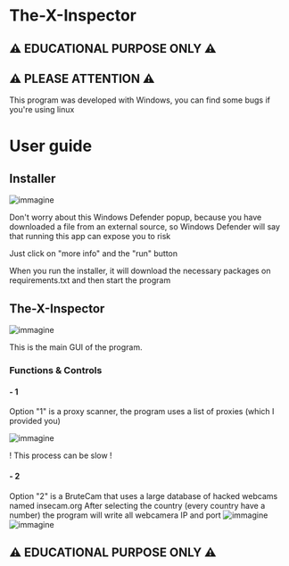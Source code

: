# The-X-Inspector
## ⚠ EDUCATIONAL PURPOSE ONLY ⚠
## ⚠ PLEASE ATTENTION ⚠
This program was developed with Windows, you can find some bugs if you're using linux

# User guide 
## Installer
![immagine](https://github.com/Fedi6431/The-X-Inspector/assets/102946457/2a5fed3e-98c1-43df-9917-2127ac1563ea)

Don't worry about this Windows Defender popup, because you have downloaded a file from an external source, so Windows Defender will say that running this app can expose you to risk

Just click on "more info" and the "run" button

When you run the installer, it will download the necessary packages on requirements.txt and then start the program

## The-X-Inspector
![immagine](https://github.com/Fedi6431/The-X-Inspector/assets/102946457/565aa3c8-3e18-4fc0-8307-8cdeeed76749)

This is the main GUI of the program.

### Functions & Controls

#### - 1 
Option "1" is a proxy scanner, the program uses a list of proxies (which I provided you)

![immagine](https://github.com/Fedi6431/The-X-Inspector/assets/102946457/438f5741-6c46-4ebd-bd0a-a5e4633fa58b)

! This process can be slow !

#### - 2
Option "2" is a BruteCam that uses a large database of hacked webcams named insecam.org
After selecting the country (every country have a number) the program will write all webcamera IP and port
![immagine](https://github.com/Fedi6431/The-X-Inspector/assets/102946457/a27d3e60-92d3-4e84-ae0b-0cca8b67b959)
![immagine](https://github.com/Fedi6431/The-X-Inspector/assets/102946457/09cf088c-75e9-45ec-9d59-a13f28ce3b63)

## ⚠ EDUCATIONAL PURPOSE ONLY ⚠
